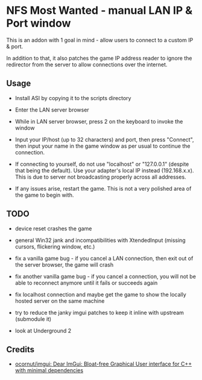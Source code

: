 # NFS Most Wanted - manual LAN IP & Port window

This is an addon with 1 goal in mind - allow users to connect to a custom IP & port.

In addition to that, it also patches the game IP address reader to ignore the redirector from the server to allow connections over the internet.

## Usage

- Install ASI by copying it to the scripts directory

- Enter the LAN server browser

- While in LAN server browser, press 2 on the keyboard to invoke the window

- Input your IP/host (up to 32 characters) and port, then press "Connect", then input your name in the game window as per usual to continue the connection.

- If connecting to yourself, do not use "localhost" or "127.0.0.1" (despite that being the default). Use your adapter's local IP instead (192.168.x.x). This is due to server not broadcasting properly across all addresses.

- If any issues arise, restart the game. This is not a very polished area of the game to begin with.

## TODO

- device reset crashes the game

- general Win32 jank and incompatibilities with XtendedInput (missing cursors, flickering window, etc.)

- fix a vanilla game bug - if you cancel a LAN connection, then exit out of the server browser, the game will crash

- fix another vanilla game bug - if you cancel a connection, you will not be able to reconnect anymore until it fails or succeeds again

- fix localhost connection and maybe get the game to show the locally hosted server on the same machine

- try to reduce the janky imgui patches to keep it inline with upstream (submodule it)

- look at Underground 2

## Credits

- [ocornut/imgui: Dear ImGui: Bloat-free Graphical User interface for C++ with minimal dependencies](https://github.com/ocornut/imgui)
